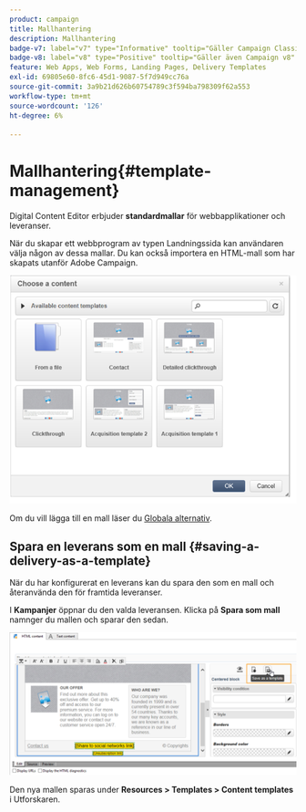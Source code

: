 ```yaml
---
product: campaign
title: Mallhantering
description: Mallhantering
badge-v7: label="v7" type="Informative" tooltip="Gäller Campaign Classic v7"
badge-v8: label="v8" type="Positive" tooltip="Gäller även Campaign v8"
feature: Web Apps, Web Forms, Landing Pages, Delivery Templates
exl-id: 69805e60-8fc6-45d1-9087-5f7d949cc76a
source-git-commit: 3a9b21d626b60754789c3f594ba798309f62a553
workflow-type: tm+mt
source-wordcount: '126'
ht-degree: 6%

---
```


# Mallhantering{#template-management}



Digital Content Editor erbjuder **standardmallar** för webbapplikationer och leveranser.

När du skapar ett webbprogram av typen Landningssida kan användaren välja någon av dessa mallar. Du kan också importera en HTML-mall som har skapats utanför Adobe Campaign.

![](assets/dce_popup_templatechoice.png)

Om du vill lägga till en mall läser du [Globala alternativ](content-editor-interface.md#global-options).

## Spara en leverans som en mall {#saving-a-delivery-as-a-template}

När du har konfigurerat en leverans kan du spara den som en mall och återanvända den för framtida leveranser.

I **Kampanjer** öppnar du den valda leveransen. Klicka på **Spara som mall** namnger du mallen och sparar den sedan.

![](assets/dce_save_model.png)

Den nya mallen sparas under **Resources > Templates > Content templates** i Utforskaren.
